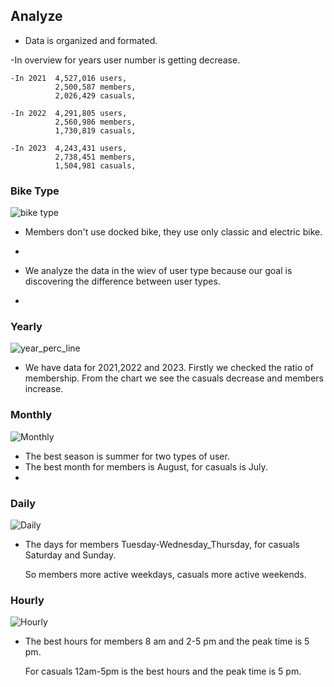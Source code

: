 ## Analyze

- Data is organized and formated.

-In overview for years user number is getting decrease.

    -In 2021  4,527,016 users,
              2,500,587 members,
              2,026,429 casuals,
              
    -In 2022  4,291,805 users,
              2,560,986 members,
              1,730,819 casuals,
              
    -In 2023  4,243,431 users,
              2,738,451 members,
              1,504,981 casuals,

### Bike Type

![bike type](https://github.com/user-attachments/assets/9cd745ea-4d73-4c2c-8e75-efb567fde875)

- Members don't use docked bike, they use only classic and electric bike.

- 
- We analyze the data in the wiev of user type because our goal is discovering the difference between user types.
- 
### Yearly

![year_perc_line](https://github.com/user-attachments/assets/e505e05c-30d2-490a-b36c-3f1894333683)


- We have data for 2021,2022 and 2023. Firstly we checked the ratio of membership.
  From the chart we see the casuals decrease and members increase.



### Monthly

![Monthly](https://github.com/user-attachments/assets/4d66c5f8-f5d3-4978-a888-bef9a6e56a92)

   - The best season is summer for two types of user.
   - The best month for members is August, for casuals is July.
   - 
### Daily

![Daily](https://github.com/user-attachments/assets/cedf0f81-0e77-4935-85d2-3b4a462aaf37)

   - The days for members Tuesday-Wednesday_Thursday, for casuals Saturday and Sunday.

     So members more active weekdays, casuals more active weekends.
### Hourly

![Hourly](https://github.com/user-attachments/assets/f856bd6f-41e4-4c93-aa52-1db146c6ab29)

   - The best hours for members 8 am and 2-5 pm and the peak time is 5 pm.

     For casuals 12am-5pm is the best hours and the peak time is 5 pm.






